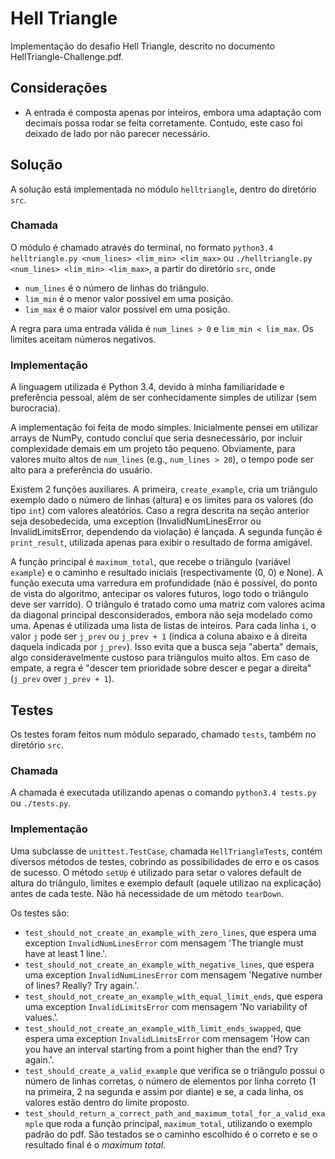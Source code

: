 # Hell Triangle

Implementação do desafio Hell Triangle, descrito no documento HellTriangle-Challenge.pdf.


## Considerações

- A entrada é composta apenas por inteiros, embora uma adaptação com decimais possa rodar se feita corretamente. Contudo, este caso foi deixado de lado por não parecer necessário.


## Solução

A solução está implementada no módulo `helltriangle`, dentro do diretório `src`.

### Chamada

O módulo é chamado através do terminal, no formato `python3.4 helltriangle.py <num_lines> <lim_min> <lim_max>` ou `./helltriangle.py <num_lines> <lim_min> <lim_max>`, a partir do diretório `src`, onde

- `num_lines` é o número de linhas do triângulo.
- `lim_min` é o menor valor possível em uma posição.
- `lim_max` é o maior valor possível em uma posição.

A regra para uma entrada válida é `num_lines > 0` e `lim_min < lim_max`. Os limites aceitam números negativos.

### Implementação

A linguagem utilizada é Python 3.4, devido à minha familiaridade e preferência pessoal, além de ser conhecidamente simples de utilizar (sem burocracia).

A implementação foi feita de modo simples. Inicialmente pensei em utilizar arrays de NumPy, contudo concluí que seria desnecessário, por incluir complexidade demais em um projeto tão pequeno. Obviamente, para valores muito altos de `num_lines` (e.g., `num_lines > 20`), o tempo pode ser alto para a preferência do usuário.

Existem 2 funções auxiliares. A primeira, `create_example`, cria um triângulo exemplo dado o número de linhas (altura) e os limites para os valores (do tipo `int`) com valores aleatórios. Caso a regra descrita na seção anterior seja desobedecida, uma exception (InvalidNumLinesError ou InvalidLimitsError, dependendo da violação) é lançada. A segunda função é `print_result`, utilizada apenas para exibir o resultado de forma amigável.

A função principal é `maximum_total`, que recebe o triângulo (variável `example`) e o caminho e resultado iniciais (respectivamente (0, 0) e None). A função executa uma varredura em profundidade (não é possível, do ponto de vista do algoritmo, antecipar os valores futuros, logo todo o triângulo deve ser varrido). O triângulo é tratado como uma matriz com valores acima da diagonal principal desconsiderados, embora não seja modelado como uma. Apenas é utilizada uma lista de listas de inteiros. Para cada linha `i`, o valor `j` pode ser `j_prev` ou `j_prev + 1` (indica a coluna abaixo e à direita daquela indicada por `j_prev`). Isso evita que a busca seja "aberta" demais, algo consideravelmente custoso para triângulos muito altos. Em caso de empate, a regra é "descer tem prioridade sobre descer e pegar a direita" (`j_prev` over `j_prev + 1`).


## Testes

Os testes foram feitos num módulo separado, chamado `tests`, também no diretório `src`.

### Chamada

A chamada é executada utilizando apenas o comando `python3.4 tests.py` ou `./tests.py`.

### Implementação

Uma subclasse de `unittest.TestCase`, chamada `HellTriangleTests`, contém diversos métodos de testes, cobrindo as possibilidades de erro e os casos de sucesso. O método `setUp` é utilizado para setar o valores default de altura do triângulo, limites e exemplo default (aquele utilizao na explicação) antes de cada teste. Não há necessidade de um método `tearDown`.

Os testes são:

- `test_should_not_create_an_example_with_zero_lines`, que espera uma exception `InvalidNumLinesError` com mensagem 'The triangle must have at least 1 line.'.
- `test_should_not_create_an_example_with_negative_lines`, que espera uma exception `InvalidNumLinesError` com mensagem 'Negative number of lines? Really? Try again.'.
- `test_should_not_create_an_example_with_equal_limit_ends`, que espera uma exception `InvalidLimitsError` com mensagem 'No variability of values.'.
- `test_should_not_create_an_example_with_limit_ends_swapped`, que espera uma exception `InvalidLimitsError` com mensagem 'How can you have an interval starting from a point higher than the end? Try again.'.
- `test_should_create_a_valid_example` que verifica se o triângulo possui o número de linhas corretas, o número de elementos por linha correto (1 na primeira, 2 na segunda e assim por diante) e se, a cada linha, os valores estão dentro do limite proposto.
- `test_should_return_a_correct_path_and_maximum_total_for_a_valid_example` que roda a função principal, `maximum_total`, utilizando o exemplo padrão do pdf. São testados se o caminho escolhido é o correto e se o resultado final é o *maximum total*.